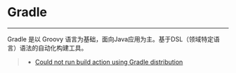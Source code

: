 # Gradle

------

Gradle 是以 Groovy 语言为基础，面向Java应用为主。基于DSL（领域特定语言）语法的自动化构建工具。


> * [Could not run build action using Gradle distribution](http://www.quke.org/post/andriod-studio-gradle.html)
